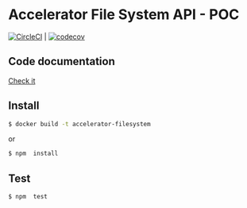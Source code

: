 # Accelerator File System API - POC

[![CircleCI](https://circleci.com/gh/web2solutions/voodux/tree/main.svg?style=svg&circle-token=9d237bc24e3336b97f53ab9626f8a2ceb6f230b3)](https://circleci.com/gh/web2solutions/voodux/tree/main) | [![codecov](https://codecov.io/gh/web2solutions/voodux/branch/main/graph/badge.svg?token=3zGpnoRLdG)](https://codecov.io/gh/web2solutions/voodux)


## Code documentation

[Check it](https://web2solutions.github.io/accelerator-filesystem/code/Server.html)

## Install

```bash
$ docker build -t accelerator-filesystem
```
or

```bash
$ npm  install
```

## Test

```bash
$ npm  test
```
